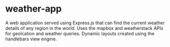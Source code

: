 # weather-app
A web application served using Express.js that can find the current weather details of any region in the world. Uses the mapbox and weatherstack APIs for geolcation and weather queries. Dynamic layouts created using the handlebars view engine.  
